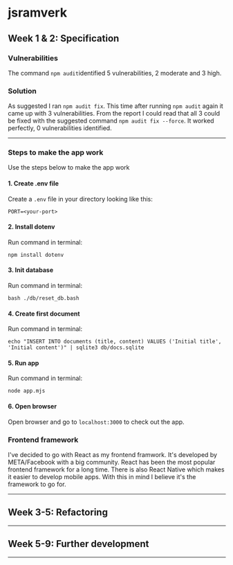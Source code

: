 # jsramverk

## Week 1 & 2: Specification

### Vulnerabilities
The command `npm audit`identified 5 vulnerabilities, 2 moderate and 3 high.

### Solution
As suggested I ran `npm audit fix`. This time after running `npm audit` again it came up with 3 vulnerabilities. From the report I could read that all 3 could be fixed with the suggested command `npm audit fix --force`.
It worked perfectly, 0 vulnerabilities identified.

-----------------------------

### Steps to make the app work
Use the steps below to make the app work

#### 1. Create .env file
Create a `.env` file in your directory looking like this:

```
PORT=<your-port>
```

#### 2. Install dotenv
Run command in terminal:

```
npm install dotenv
```

#### 3. Init database
Run command in terminal:

```
bash ./db/reset_db.bash
```

#### 4. Create first document
Run command in terminal:

```
echo "INSERT INTO documents (title, content) VALUES ('Initial title', 'Initial content')" | sqlite3 db/docs.sqlite
```

#### 5. Run app
Run command in terminal:

```
node app.mjs
```

#### 6. Open browser
Open browser and go to `localhost:3000` to check out the app.

### Frontend framework
I've decided to go with React as my frontend framwork. It's developed by META/Facebook with a big community. React has been the most popular frontend framework for a long time. There is also React Native which makes it easier to develop mobile apps. With this in mind I believe it's the framework to go for.

-----------------------------

## Week 3-5: Refactoring

-----------------------------

## Week 5-9: Further development

-----------------------------
